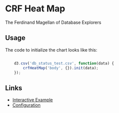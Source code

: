 # CRF Heat Map

The Ferdinand Magellan of Database Explorers

## Usage

The code to initialize the chart looks like this:

```javascript

    d3.csv('db_status_test.csv', function(data) {
        crfHeatMap('body', {}).init(data);
    });
```

## Links
- [Interactive Example](https://rawgit.com/RhoInc/crf-heat-map/master/build/test-page/index.html)
- [Configuration](https://github.com/RhoInc/crf-heat-map/wiki/Configuration)
